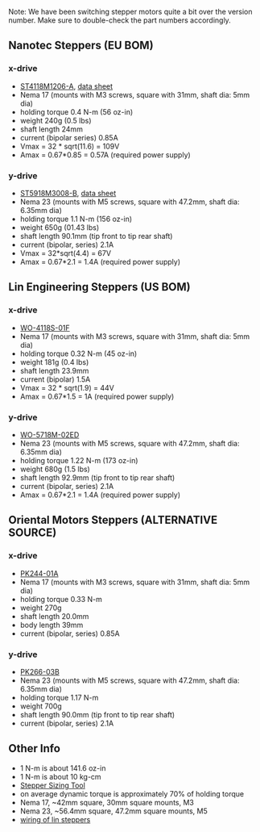Note: We have been switching stepper motors quite a bit over the version number. Make sure to double-check the part numbers accordingly.


Nanotec Steppers (EU BOM)
------------------------------------

### x-drive

* [ST4118M1206-A](http://en.nanotec.com/steppermotor_st4118.html), [data sheet](http://dl.dropbox.com/u/9430160/lasersaur/ST4118M1206.pdf)
* Nema 17 (mounts with M3 screws, square with 31mm, shaft dia: 5mm dia)
* holding torque 0.4 N-m (56 oz-in)
* weight 240g (0.5 lbs)
* shaft length 24mm
* current (bipolar series) 0.85A
* Vmax = 32 * sqrt(11.6) = 109V
* Amax = 0.67*0.85 = 0.57A (required power supply)


### y-drive

* [ST5918M3008-B](http://en.nanotec.com/steppermotor_st5918.html), [data sheet](http://dl.dropbox.com/u/9430160/lasersaur/ST5918M3008.pdf)
* Nema 23  (mounts with M5 screws, square with 47.2mm, shaft dia: 6.35mm dia)
* holding torque 1.1 N-m (156 oz-in)
* weight 650g (01.43 lbs)
* shaft length 90.1mm (tip front to tip rear shaft)
* current (bipolar, series) 2.1A
* Vmax = 32*sqrt(4.4) = 67V
* Amax = 0.67*2.1 = 1.4A (required power supply)


Lin Engineering Steppers (US BOM)
----------------------------------------

### x-drive

* [WO-4118S-01F](http://www.linengineeringstore.com/products/product_detail.aspx?proID=2)
* Nema 17 (mounts with M3 screws, square with 31mm, shaft dia: 5mm dia)
* holding torque 0.32 N-m (45 oz-in)
* weight 181g (0.4 lbs)
* shaft length 23.9mm
* current (bipolar) 1.5A
* Vmax = 32 * sqrt(1.9) = 44V
* Amax = 0.67*1.5 = 1A (required power supply)

### y-drive

* [WO-5718M-02ED](http://www.linengineeringstore.com/products/product_detail.aspx?proID=3)
* Nema 23  (mounts with M5 screws, square with 47.2mm, shaft dia: 6.35mm dia)
* holding torque 1.22 N-m (173 oz-in)
* weight 680g (1.5 lbs)
* shaft length 92.9mm (tip front to tip rear shaft)
* current (bipolar, series) 2.1A
* Amax = 0.67*2.1 = 1.4A (required power supply)


Oriental Motors Steppers (ALTERNATIVE SOURCE)
----------------------------------------
### x-drive

* [PK244-01A](
http://www.orientalmotor.eu/Products/Stepper_motors/Stepper_motors/2phase_motors_pk/?arid=4428)
* Nema 17 (mounts with M3 screws, square with 31mm, shaft dia: 5mm dia)
* holding torque 0.33 N-m
* weight 270g
* shaft length 20.0mm
* body length 39mm
* current (bipolar, series) 0.85A


### y-drive

* [PK266-03B](
http://www.orientalmotor.eu/Products/Stepper_motors/Stepper_motors/2phase_motors_pk/?arid=4562)
* Nema 23  (mounts with M5 screws, square with 47.2mm, shaft dia: 6.35mm dia)
* holding torque 1.17 N-m
* weight 700g
* shaft length 90.0mm (tip front to tip rear shaft)
* current (bipolar, series) 2.1A



Other Info
---------

* 1 N-m is about 141.6 oz-in
* 1 N-m is about 10 kg-cm
* [Stepper Sizing Tool](http://www.orientalmotor.com/support/motor-sizing.html)
* on average dynamic torque is approximately 70% of holding torque
* Nema 17, ~42mm square, 30mm square mounts, M3
* Nema 23, ~56.4mm square, 47.2mm square mounts,  M5
* [wiring of lin steppers](http://www.linengineering.com/line/contents/stepmotors/Wiring_Connections.aspx)

